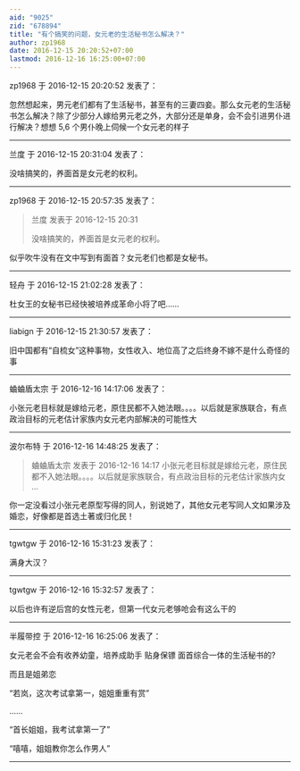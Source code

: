 ```yaml
---
aid: "9025"
zid: "678894"
title: "有个搞笑的问题，女元老的生活秘书怎么解决？"
author: zp1968
date: 2016-12-15 20:20:52+07:00
lastmod: 2016-12-16 16:25:00+07:00
---
```


zp1968 于 2016-12-15 20:20:52 发表了：

忽然想起来，男元老们都有了生活秘书，甚至有的三妻四妾。那么女元老的生活秘书怎么解决？除了少部分人嫁给男元老之外，大部分还是单身，会不会引进男仆进行解决？想想 5,6 个男仆晚上伺候一个女元老的样子

---

兰度 于 2016-12-15 20:31:04 发表了：

没啥搞笑的，养面首是女元老的权利。

---

zp1968 于 2016-12-15 20:57:35 发表了：

> 兰度 发表于 2016-12-15 20:31
>
> 没啥搞笑的，养面首是女元老的权利。

似乎吹牛没有在文中写到有面首？女元老们也都是女秘书。

---

轻舟 于 2016-12-15 21:02:28 发表了：

杜女王的女秘书已经快被培养成革命小将了吧……

---

liabign 于 2016-12-15 21:30:57 发表了：

旧中国都有“自梳女”这种事物，女性收入、地位高了之后终身不嫁不是什么奇怪的事

---

蛐蛐盾太宗 于 2016-12-16 14:17:06 发表了：

小张元老目标就是嫁给元老，原住民都不入她法眼。。。。以后就是家族联合，有点政治目标的元老估计家族内女元老内部解决的可能性大

---

波尔布特 于 2016-12-16 14:48:25 发表了：

> 蛐蛐盾太宗 发表于 2016-12-16 14:17 小张元老目标就是嫁给元老，原住民都不入她法眼。。。。以后就是家族联合，有点政治目标的元老估计家族内女 ...

你一定没看过小张元老原型写得的同人，别说她了，其他女元老写同人文如果涉及婚恋，好像都是首选土著或归化民！

---

tgwtgw 于 2016-12-16 15:31:23 发表了：

满身大汉？

---

tgwtgw 于 2016-12-16 15:32:57 发表了：

以后也许有逆后宫的女性元老，但第一代女元老够呛会有这么干的

---

半履带控 于 2016-12-16 16:25:06 发表了：

女元老会不会有收养幼童，培养成助手 贴身保镖 面首综合一体的生活秘书的?

而且是姐弟恋

“若岚，这次考试拿第一，姐姐重重有赏”

……

“首长姐姐，我考试拿第一了”

“嘻嘻，姐姐教你怎么作男人”

---
